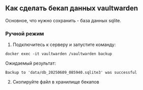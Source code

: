 ## Как сделать бекап данных vaultwarden

Основное, что нужно сохранить - база данных sqlite.

### Ручной режим

1. Подключитесь к серверу и запустите команду:

```
docker exec -it vaultwarden /vaultwarden backup
```

Ожидаемый результат:

```
Backup to 'data/db_20250609_085940.sqlite3' was successful
```

2. Скопируйте файл в хранилище бекапов
